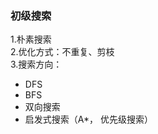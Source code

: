 ### 初级搜索       
1.朴素搜索   
2.优化方式：不重复、剪枝     
3.搜索方向：     
- DFS
- BFS
- 双向搜索
- 启发式搜索（A*， 优先级搜索）     


   
   